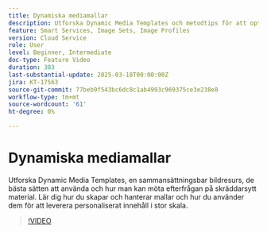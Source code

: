 ```yaml
---
title: Dynamiska mediamallar
description: Utforska Dynamic Media Templates och metodtips för att optimera mediehantering och leverans av innehåll och få bättre prestanda.
feature: Smart Services, Image Sets, Image Profiles
version: Cloud Service
role: User
level: Beginner, Intermediate
doc-type: Feature Video
duration: 383
last-substantial-update: 2025-03-18T00:00:00Z
jira: KT-17563
source-git-commit: 77beb9f543bc6dc8c1ab4993c969375ce3e238e8
workflow-type: tm+mt
source-wordcount: '61'
ht-degree: 0%

---
```



# Dynamiska mediamallar

Utforska Dynamic Media Templates, en sammansättningsbar bildresurs, de bästa sätten att använda och hur man kan möta efterfrågan på skräddarsytt material. Lär dig hur du skapar och hanterar mallar och hur du använder dem för att leverera personaliserat innehåll i stor skala.

>[!VIDEO](https://video.tv.adobe.com/v/3451727/?learn=on&enablevpops)
